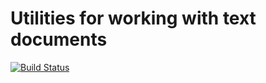 Utilities for working with text documents
==================

[![Build Status](https://travis-ci.org/phpactor/text-utils.svg?branch=master)](https://travis-ci.org/phpactor/text-utils)
